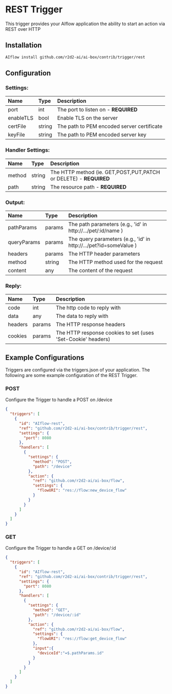 <!--
title: REST
weight: 4706
-->
# REST Trigger
This trigger provides your AIflow application the ability to start an action via REST over HTTP

## Installation

```bash
AIflow install github.com/r2d2-ai/ai-box/contrib/trigger/rest
```

## Configuration

### Settings:
| Name      | Type   | Description
|:---       | :---   | :---       
| port      | int    | The port to listen on - **REQUIRED**
| enableTLS | bool   | Enable TLS on the server
| certFile  | string | The path to PEM encoded server certificate
| keyFile   | string | The path to PEM encoded server key


### Handler Settings:
| Name     | Type   | Description
|:---      | :---   | :---          
| method   | string | The HTTP method (ie. GET,POST,PUT,PATCH or DELETE) - **REQUIRED**
| path     | string | The resource path - **REQUIRED**

### Output:
| Name        | Type   | Description
|:---         | :---   | :---        
| pathParams  | params | The path parameters (e.g., 'id' in http://.../pet/:id/name )
| queryParams | params | The query parameters (e.g., 'id' in http://.../pet?id=someValue )
| headers     | params | The HTTP header parameters
| method      | string  | The HTTP method used for the request
| content     | any    | The content of the request

### Reply:
| Name    | Type   | Description
|:---     | :---   | :---        
| code    | int    | The http code to reply with
| data    | any    | The data to reply with
| headers | params | The HTTP response headers
| cookies | params | The HTTP response cookies to set (uses 'Set-Cookie' headers)

## Example Configurations

Triggers are configured via the triggers.json of your application. The following are some example configuration of the REST Trigger.

### POST
Configure the Trigger to handle a POST on /device

```json
{
  "triggers": [
    {
      "id": "AIflow-rest",
      "ref": "github.com/r2d2-ai/ai-box/contrib/trigger/rest",
      "settings": {
        "port": 8080
      },
      "handlers": [
        {
          "settings": {
            "method": "POST",
            "path": "/device"
          },
          "action": {
            "ref": "github.com/r2d2-ai/ai-box/flow",
            "settings": {
              "flowURI": "res://flow:new_device_flow"
            }
          }
        }
      ]
    }
  ]
}
```

### GET
Configure the Trigger to handle a GET on /device/:id

```json
{
  "triggers": [
    {
      "id": "AIflow-rest",
      "ref": "github.com/r2d2-ai/ai-box/contrib/trigger/rest",
      "settings": {
        "port": 8080
      },
      "handlers": [
        {
          "settings": {
            "method": "GET",
            "path": "/device/:id"
          },
          "action": {
            "ref": "github.com/r2d2-ai/ai-box/flow",
            "settings": {
              "flowURI": "res://flow:get_device_flow"
            },
            "input":{
              "deviceId":"=$.pathParams.id"
            }
          }
        }
      ]
    }
  ]
}
```
